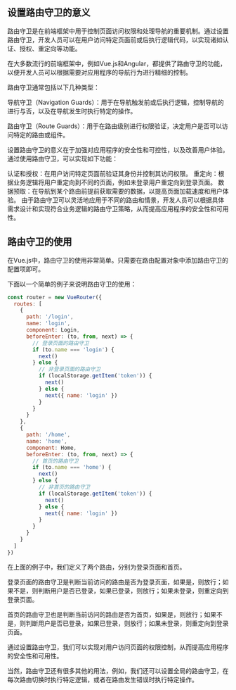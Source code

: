 ## 设置路由守卫的意义
路由守卫是在前端框架中用于控制页面访问权限和处理导航的重要机制。通过设置路由守卫，开发人员可以在用户访问特定页面前或后执行逻辑代码，以实现诸如认证、授权、重定向等功能。

在大多数流行的前端框架中，例如Vue.js和Angular，都提供了路由守卫的功能，以便开发人员可以根据需要对应用程序的导航行为进行精细的控制。

路由守卫通常包括以下几种类型：

导航守卫（Navigation Guards）：用于在导航触发前或后执行逻辑，控制导航的进行与否，以及在导航发生时执行特定的操作。

路由守卫（Route Guards）：用于在路由级别进行权限验证，决定用户是否可以访问特定的路由或组件。

设置路由守卫的意义在于加强对应用程序的安全性和可控性，以及改善用户体验。通过使用路由守卫，可以实现如下功能：

认证和授权：在用户访问特定页面前验证其身份并控制其访问权限。
重定向：根据业务逻辑将用户重定向到不同的页面，例如未登录用户重定向到登录页面。
数据预取：在导航到某个路由前提前获取需要的数据，以提高页面加载速度和用户体验。
由于路由守卫可以灵活地应用于不同的路由和情景，开发人员可以根据具体需求设计和实现符合业务逻辑的路由守卫策略，从而提高应用程序的安全性和可用性。

## 路由守卫的使用
在Vue.js中，路由守卫的使用非常简单。只需要在路由配置对象中添加路由守卫的配置项即可。

下面以一个简单的例子来说明路由守卫的使用：

```javascript
const router = new VueRouter({
  routes: [
    {
      path: '/login',
      name: 'login',
      component: Login,
      beforeEnter: (to, from, next) => {
        // 登录页面的路由守卫
        if (to.name === 'login') {
          next()
        } else {
          // 非登录页面的路由守卫
          if (localStorage.getItem('token')) {
            next()
          } else {
            next({ name: 'login' })
          }
        }
      }
    },
    {
      path: '/home',
      name: 'home',
      component: Home,
      beforeEnter: (to, from, next) => {
        // 首页的路由守卫
        if (to.name === 'home') {
          next()
        } else {
          // 非首页的路由守卫
          if (localStorage.getItem('token')) {
            next()
          } else {
            next({ name: 'login' })
          }
        }
      }
    }
  ]
})
```


在上面的例子中，我们定义了两个路由，分别为登录页面和首页。

登录页面的路由守卫是判断当前访问的路由是否为登录页面，如果是，则放行；如果不是，则判断用户是否已登录，如果已登录，则放行；如果未登录，则重定向到登录页面。  

首页的路由守卫也是判断当前访问的路由是否为首页，如果是，则放行；如果不是，则判断用户是否已登录，如果已登录，则放行；如果未登录，则重定向到登录页面。

通过设置路由守卫，我们可以实现对用户访问页面的权限控制，从而提高应用程序的安全性和可用性。  

当然，路由守卫还有很多其他的用法，例如，我们还可以设置全局的路由守卫，在每次路由切换时执行特定逻辑，或者在路由发生错误时执行特定操作。


